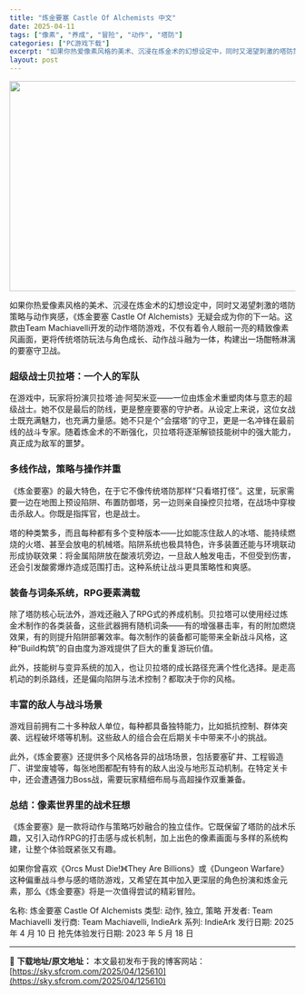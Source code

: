 ```yaml
---
title: "炼金要塞 Castle Of Alchemists 中文"
date: 2025-04-11
tags: ["像素", "养成", "冒险", "动作", "塔防"]
categories: ["PC游戏下载"]
excerpt: "如果你热爱像素风格的美术、沉浸在炼金术的幻想设定中，同时又渴望刺激的塔防策略与动作爽感，《炼金要塞 Castle Of Alchemists》无疑会成为你的下一站。这款由Team Machiavelli开发的动作塔防游戏，不仅有着令人眼前一亮的精致像素风画面，更将传统塔防玩法与角色成长、动作战斗融为&hellip;"
layout: post
---
```


<img class="aligncenter size-full wp-image-125611" src="https://sky.sfcrom.com/wp-content/uploads/2025/04/2025041100310197.webp" alt="" width="660" height="370" />
<p class="" data-start="102" data-end="271">如果你热爱像素风格的美术、沉浸在炼金术的幻想设定中，同时又渴望刺激的塔防策略与动作爽感，《炼金要塞 Castle Of Alchemists》无疑会成为你的下一站。这款由Team Machiavelli开发的动作塔防游戏，不仅有着令人眼前一亮的精致像素风画面，更将传统塔防玩法与角色成长、动作战斗融为一体，构建出一场酣畅淋漓的要塞守卫战。</p>

<h3 class="" data-start="273" data-end="291">超级战士贝拉塔：一个人的军队</h3>
<p class="" data-start="293" data-end="449">在游戏中，玩家将扮演贝拉塔·迪·阿契米亚——一位由炼金术重塑肉体与意志的超级战士。她不仅是最后的防线，更是整座要塞的守护者。从设定上来说，这位女战士既充满魅力，也充满力量感。她不只是个“会摆塔”的守卫，更是一名冲锋在最前线的战斗专家。随着炼金术的不断强化，贝拉塔将逐渐解锁技能树中的强大能力，真正成为敌军的噩梦。</p>

<h3 class="" data-start="451" data-end="467">多线作战，策略与操作并重</h3>
<p class="" data-start="469" data-end="559">《炼金要塞》的最大特色，在于它不像传统塔防那样“只看塔打怪”。这里，玩家需要一边在地图上预设陷阱、布置防御塔，另一边则亲自操控贝拉塔，在战场中穿梭击杀敌人。你既是指挥官，也是战士。</p>
<p class="" data-start="561" data-end="700">塔的种类繁多，而且每种都有多个变种版本——比如能冻住敌人的冰塔、能持续燃烧的火塔、甚至会放电的机械塔。陷阱系统也极具特色，许多装置还能与环境联动形成协联效果：将金属陷阱放在酸液坑旁边，一旦敌人触发电击，不但受到伤害，还会引发酸雾爆炸造成范围打击。这种系统让战斗更具策略性和爽感。</p>

<h3 class="" data-start="702" data-end="721">装备与词条系统，RPG要素满载</h3>
<p class="" data-start="723" data-end="860">除了塔防核心玩法外，游戏还融入了RPG式的养成机制。贝拉塔可以使用经过炼金术制作的各类装备，这些武器拥有随机词条——有的增强暴击率，有的附加燃烧效果，有的则提升陷阱部署效率。每次制作的装备都可能带来全新战斗风格，这种“Build构筑”的自由度为游戏提供了巨大的重复游玩价值。</p>
<p class="" data-start="862" data-end="927">此外，技能树与变异系统的加入，也让贝拉塔的成长路径充满个性化选择。是走高机动的刺杀路线，还是偏向陷阱与法术控制？都取决于你的风格。</p>

<h3 class="" data-start="929" data-end="943">丰富的敌人与战斗场景</h3>
<p class="" data-start="945" data-end="1013">游戏目前拥有二十多种敌人单位，每种都具备独特能力，比如抵抗控制、群体突袭、远程破坏塔等机制。这些敌人的组合会在后期关卡中带来不小的挑战。</p>
<p class="" data-start="1015" data-end="1117">此外，《炼金要塞》还提供多个风格各异的战场场景，包括要塞矿井、工程锻造厂、讲堂废墟等，每张地图都配有特有的敌人出没与地形互动机制。在特定关卡中，还会遭遇强力Boss战，需要玩家精细布局与高超操作双重兼备。</p>

<h3 class="" data-start="1119" data-end="1136">总结：像素世界里的战术狂想</h3>
<p class="" data-start="1138" data-end="1224">《炼金要塞》是一款将动作与策略巧妙融合的独立佳作。它既保留了塔防的战术乐趣，又引入动作RPG的打击感与成长机制，加上出色的像素画面与多样的系统构建，让整个体验既紧张又有趣。</p>
<p class="" data-start="1226" data-end="1344">如果你曾喜欢《Orcs Must Die!》《They Are Billions》或《Dungeon Warfare》这种偏重战斗参与感的塔防游戏，又希望在其中加入更深层的角色扮演和炼金元素，那么《炼金要塞》将是一次值得尝试的精彩冒险。</p>
名称: 炼金要塞 Castle Of Alchemists
类型: 动作, 独立, 策略
开发者: Team Machiavelli
发行商: Team Machiavelli, IndieArk
系列: IndieArk
发行日期: 2025 年 4 月 10 日
抢先体验发行日期: 2023 年 5 月 18 日

---
📖 **下载地址/原文地址：** 本文最初发布于我的博客网站：[https://sky.sfcrom.com/2025/04/125610](https://sky.sfcrom.com/2025/04/125610)
